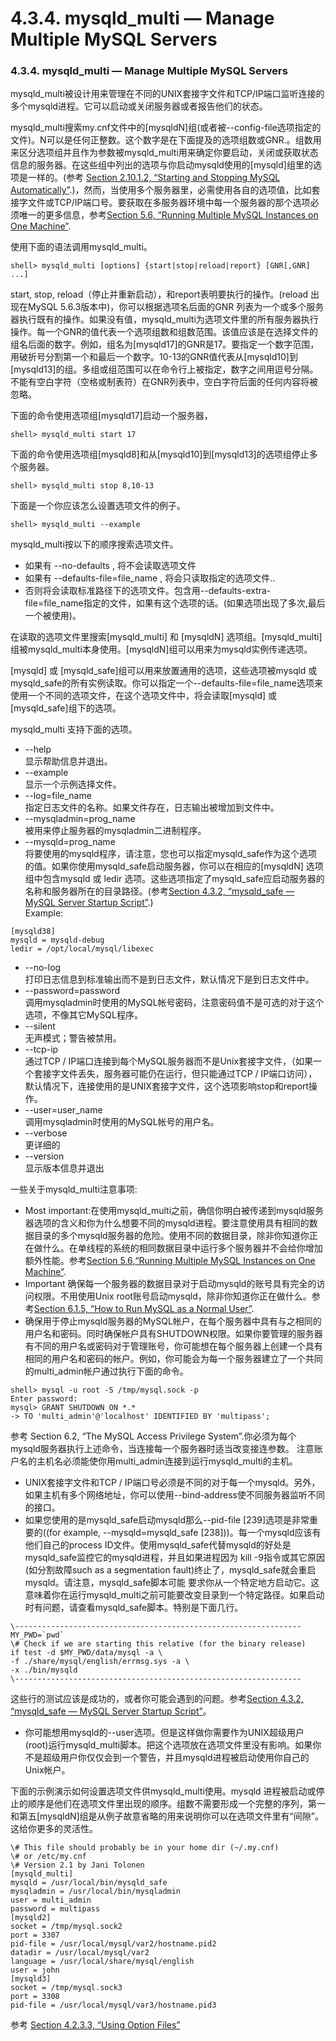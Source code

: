 # 4.3.4. mysqld_multi — Manage Multiple MySQL Servers

### 4.3.4. mysqld_multi — Manage Multiple MySQL Servers

mysqld_multi被设计用来管理在不同的UNIX套接字文件和TCP/IP端口监听连接的多个mysqld进程。它可以启动或关闭服务器或者报告他们的状态。

mysqld_multi搜索my.cnf文件中的[mysqldN]组(或者被--config-file选项指定的文件)。N可以是任何正整数。这个数字是在下面提及的选项组数或GNR.。组数用来区分选项组并且作为参数被mysqld_multi用来确定你要启动，关闭或获取状态信息的服务器。在这些组中列出的选项与你启动mysqld使用的[mysqld]组里的选项是一样的。(参考 [Section 2.10.1.2, “Starting and Stopping MySQL Automatically”][02.10.01.02].)，然而，当使用多个服务器里，必需使用各自的选项值，比如套接字文件或TCP/IP端口号。要获取在多服务器环境中每一个服务器的那个选项必须唯一的更多信息，参考[Section 5.6, “Running Multiple MySQL Instances on One Machine”][05.06.00].

使用下面的语法调用mysqld_multi。
```shell
shell> mysqld_multi [options] {start|stop|reload|report} [GNR[,GNR] ...]
```

start, stop, reload（停止并重新启动），和report表明要执行的操作。(reload 出现在MySQL 5.6.3版本中)，你可以根据选项名后面的GNR 列表为一个或多个服务器执行既有的操作。如果没有值，mysqld_multi为选项文件里的所有服务器执行操作。每一个GNR的值代表一个选项组数和组数范围。该值应该是在选择文件的组名后面的数字。例如，组名为[mysqld17]的GNR是17。要指定一个数字范围，用破折号分割第一个和最后一个数字。10-13的GNR值代表从[mysqld10]到[mysqld13]的组。多组或组范围可以在命令行上被指定，数字之间用逗号分隔。不能有空白字符（空格或制表符）在GNR列表中，空白字符后面的任何内容将被忽略。

下面的命令使用选项组[mysqld17]启动一个服务器，

```shell
shell> mysqld_multi start 17
```

下面的命令使用选项组[mysqld8]和从[mysqld10]到[mysqld13]的选项组停止多个服务器。

```shell
shell> mysqld_multi stop 8,10-13
```

下面是一个你应该怎么设置选项文件的例子。

```shell
shell> mysqld_multi --example
```

mysqld_multi按以下的顺序搜索选项文件。

* 如果有 --no-defaults , 将不会读取选项文件
* 如果有 --defaults-file=file_name , 将会只读取指定的选项文件..
* 否则将会读取标准路径下的选项文件。包含用--defaults-extra-file=file_name指定的文件，如果有这个选项的话。(如果选项出现了多次,最后一个被使用)。

在读取的选项文件里搜索[mysqld_multi] 和 [mysqldN] 选项组。[mysqld_multi]组被mysqld_multi本身使用。[mysqldN]组可以用来为mysqld实例传递选项。

[mysqld] 或 [mysqld_safe]组可以用来放置通用的选项，这些选项被mysqld 或 mysqld_safe的所有实例读取。你可以指定一个--defaults-file=file_name选项来使用一个不同的选项文件，在这个选项文件中，将会读取[mysqld] 或 [mysqld_safe]组下的选项。

mysqld_multi 支持下面的选项。

* --help  
显示帮助信息并退出。
* --example  
显示一个示例选择文件。
* --log=file_name  
指定日志文件的名称。如果文件存在，日志输出被增加到文件中。
* --mysqladmin=prog_name  
被用来停止服务器的mysqladmin二进制程序。
* --mysqld=prog_name  
将要使用的mysqld程序，请注意，您也可以指定mysqld_safe作为这个选项的值。如果你使用mysqld_safe启动服务器，你可以在相应的[mysqldN] 选项组中包含mysqld 或 ledir 选项。这些选项指定了mysqld_safe应启动服务器的名称和服务器所在的目录路径。(参考[Section 4.3.2, “mysqld_safe — MySQL Server Startup Script”][04.03.02].)  
Example:  
```shell
[mysqld38]
mysqld = mysqld-debug
ledir = /opt/local/mysql/libexec
```
* --no-log  
打印日志信息到标准输出而不是到日志文件，默认情况下是到日志文件中。
* --password=password  
调用mysqladmin时使用的MySQL帐号密码，注意密码值不是可选的对于这个选项，不像其它MySQL程序。
* --silent  
无声模式；警告被禁用。 
* --tcp-ip  
通过TCP / IP端口连接到每个MySQL服务器而不是Unix套接字文件，（如果一个套接字文件丢失，服务器可能仍在运行，但只能通过TCP / IP端口访问），默认情况下，连接使用的是UNIX套接字文件，这个选项影响stop和report操作。
* --user=user_name  
调用mysqladmin时使用的MySQL帐号的用户名。
* --verbose  
更详细的
* --version  
显示版本信息并退出

一些关于mysqld_multi注意事项:

 * Most important:在使用mysqld_multi之前，确信你明白被传递到mysqld服务器选项的含义和你为什么想要不同的mysqld进程。要注意使用具有相同的数据目录的多个mysqld服务器的危险。使用不同的数据目录，除非你知道你正在做什么。在单线程的系统的相同数据目录中运行多个服务器并不会给你增加额外性能。参考[Section 5.6,“Running Multiple MySQL Instances on One Machine”][05.06.00].
* Important  确保每一个服务器的数据目录对于启动mysqld的账号具有完全的访问权限。不用使用Unix root账号启动mysqld，除非你知道你正在做什么。参考[Section 6.1.5, “How to Run MySQL as a Normal User”][06.01.05].
* 确保用于停止mysqld服务器的MySQL帐户，在每个服务器中具有与之相同的用户名和密码。同时确保帐户具有SHUTDOWN权限。如果你要管理的服务器有不同的用户名或密码对于管理账号，你可能想在每个服务器上创建一个具有相同的用户名和密码的帐户。例如，你可能会为每一个服务器建立了一个共同的multi_admin帐户通过执行下面的命令。
```shell
shell> mysql -u root -S /tmp/mysql.sock -p
Enter password:
mysql> GRANT SHUTDOWN ON *.*
-> TO 'multi_admin'@'localhost' IDENTIFIED BY 'multipass';
```  
参考 Section 6.2, “The MySQL Access Privilege System”.你必须为每个mysqld服务器执行上述命令，当连接每一个服务器时适当改变接连参数。
注意账户名的主机名必须能使你用multi_admin连接到运行mysqld_multi的主机。
* UNIX套接字文件和TCP / IP端口号必须是不同的对于每一个mysqld。另外，如果主机有多个网络地址，你可以使用--bind-address使不同服务器监听不同的接口。
* 如果您使用的是mysqld_safe启动mysqld那么--pid-file [239]选项是非常重要的((for example, --mysqld=mysqld_safe [238]))。每一个mysqld应该有他们自己的process ID文件。使用mysqld_safe代替mysqld的好处是mysqld_safe监控它的mysqld进程，并且如果进程因为 kill -9指令或其它原因(如分割故障such as a segmentation fault)终止了，mysqld_safe就会重启mysqld。请注意，mysqld_safe脚本可能
要求你从一个特定地方启动它。这意味着你在运行mysqld_multi之前可能要改变目录到一个特定路径。如果启动时有问题，请查看mysqld_safe脚本。特别是下面几行。
```shell
\----------------------------------------------------------------
MY_PWD=`pwd`
\# Check if we are starting this relative (for the binary release)
if test -d $MY_PWD/data/mysql -a \
-f ./share/mysql/english/errmsg.sys -a \
-x ./bin/mysqld
\----------------------------------------------------------------
```  
这些行的测试应该是成功的，或者你可能会遇到的问题。参考[Section 4.3.2, “mysqld_safe — MySQL Server Startup Script”][04.03.02]。
* 你可能想用mysqld的--user选项。但是这样做你需要作为UNIX超级用户(root)运行mysqld_multi脚本。把这个选项放在选项文件里没有影响。如果你不是超级用户你仅仅会到一个警告，并且mysqld进程被启动使用你自己的Unix帐户。

下面的示例演示如何设置选项文件供mysqld_multi使用。mysqld 进程被启动或停止的顺序是他们在选项文件里出现的顺序。组数不需要形成一个完整的序列，第一和第五[mysqldN]组是从例子故意省略的用来说明你可以在选项文件里有“间隙”。这给你更多的灵活性。

```shell
\# This file should probably be in your home dir (~/.my.cnf)
\# or /etc/my.cnf
\# Version 2.1 by Jani Tolonen
[mysqld_multi]
mysqld = /usr/local/bin/mysqld_safe
mysqladmin = /usr/local/bin/mysqladmin
user = multi_admin
password = multipass
[mysqld2]
socket = /tmp/mysql.sock2
port = 3307
pid-file = /usr/local/mysql/var2/hostname.pid2
datadir = /usr/local/mysql/var2
language = /usr/local/share/mysql/english
user = john
[mysqld3]
socket = /tmp/mysql.sock3
port = 3308
pid-file = /usr/local/mysql/var3/hostname.pid3
```
参考 [Section 4.2.3.3, “Using Option Files”][04.02.03.03]










[02.10.01.02]:./Chapter_02/02.10.01.02_Starting_and_Stopping_MySQL_Automatically.md
[05.06.00]:./Chapter_05/05.06.00_Running_Multiple_MySQL_Instances_on_One_Machine.md
[04.03.02]:./Chapter_04/04.03.02_mysqld_safe—MySQL_Server_Startup_Script.md
[06.01.05]:./Chapter_06/06.01.05_How_to_Run_MySQL_as_a_Normal_User.md
[04.03.02]:./Chapter_04/04.03.02_mysqld_safe—MySQL_Server_Startup_Script.md
[04.02.03.03]:./Chapter_04/04.02.03.03_Using_Option_Files.md

















